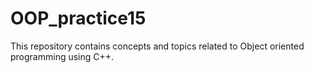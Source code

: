 # OOP_practice15
This repository contains concepts and topics related to Object oriented programming  using C++.
